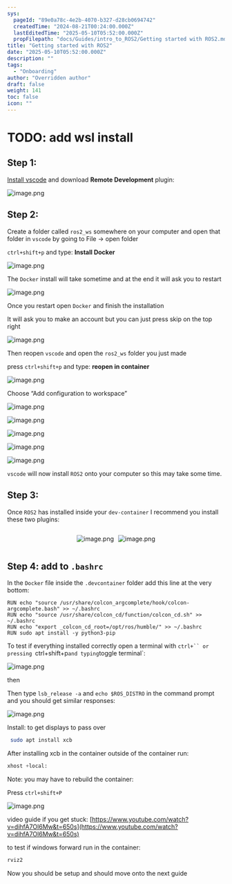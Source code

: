 ```yaml
---
sys:
  pageId: "89e0a78c-4e2b-4070-b327-d28cb0694742"
  createdTime: "2024-08-21T00:24:00.000Z"
  lastEditedTime: "2025-05-10T05:52:00.000Z"
  propFilepath: "docs/Guides/intro_to_ROS2/Getting started with ROS2.md"
title: "Getting started with ROS2"
date: "2025-05-10T05:52:00.000Z"
description: ""
tags:
  - "Onboarding"
author: "Overridden author"
draft: false
weight: 141
toc: false
icon: ""
---
```


# TODO: add wsl install

## Step 1:

[Install vscode](https://code.visualstudio.com/download) and download **Remote Development** plugin:

![image.png](https://prod-files-secure.s3.us-west-2.amazonaws.com/d518164a-d88e-44d1-a4ee-3adb3bd8bce0/efb52993-1881-4a40-b95e-6f020334f022/image.png?X-Amz-Algorithm=AWS4-HMAC-SHA256&X-Amz-Content-Sha256=UNSIGNED-PAYLOAD&X-Amz-Credential=ASIAZI2LB4667ATEVTBW%2F20250713%2Fus-west-2%2Fs3%2Faws4_request&X-Amz-Date=20250713T061241Z&X-Amz-Expires=3600&X-Amz-Security-Token=IQoJb3JpZ2luX2VjEPT%2F%2F%2F%2F%2F%2F%2F%2F%2F%2FwEaCXVzLXdlc3QtMiJHMEUCIH2CjQKRZGbxaGcqfOfZnL4Tf1%2BjpGeTnMp%2FZLxDc5xQAiEA%2FeR01k%2BA9zWwWEN%2Fg3RzA5ZSK3AsBFEEtUzNNqtf4qkqiAQI%2Ff%2F%2F%2F%2F%2F%2F%2F%2F%2F%2FARAAGgw2Mzc0MjMxODM4MDUiDKsWaeyBOMpfrTlkEircA6Glc25B4jfE1zwcwsXrJgKUK5HtMG7MByUXH5%2Ft%2F%2B8g%2B7y6UVqOTugZys0%2FgGxFBCJDrw2ZE10%2FGvG47pk4xaU%2B75HZpRCmN7fuAnIlRjNrCJNbkM6K29V7TRrzHaRCggqQ48JP4Qzx1XMaSf3cV%2BuRlm2%2Fxmu4ZNVxW1qv9D5eZGS1%2FYeWaeDsZMpiT6CKyN%2FwQcixFA%2B1oVM3gzGIxHZS825Ci%2FjTf5W%2BOwPnMej4fXz7tyI2lVIkwP8qKoIe0Hqy5xSZcz%2BmqhQjZwZirKYmb%2F2vtFNxVlUS%2FI40XkvoUAA4XAyQB3%2Fz%2F8lkVdp4vj1oZUwuhzjwvPKu0sKvv0dNfyjuHGGUYVYRLKwIfzGRVSlRq1A49OVkH2wVRSMZhztjtegjyuLqIUMZBD88wFBRcUfV6ItMpKiBAx8ArdDKdIbwfLxiDlrotkbvM7Jm64sK%2FtYWYLxyNxMIbLt6dYMyYt2bJOy8zZHzMmOVmvqyLuCaoGPX2nFBKl7rBHuFdJhlVVKGkeJbRI95c%2FTThgVBfiGcamRhSta3Qro6%2BWSBbRUTsNp6DAqFx3kIWrvQQ7gtZb1CQdqeJz3OrzJKsfdKD81ywYlQUMz6QXnVVEL8Jx3kCdqPuBsY%2BOcjMLjYzMMGOqUBUz8YOeMGpvn%2FaRVxcRXvHzhuwlD4oF68pjRUrXWGu7QQLHnSE5tGqaLW0vVGDwK6xkXXNY120StOpoQo4UepkOIRO6bxsV6qoxH6MDySdVVSXEsMQ1Y0G6pddZiaO75P2UGIYJV9nd5fmFcxencd%2BbaGSz%2B0HoU4s4JTlc12lQlyQHGWpQpIbaOLPnwAJxt3tPfOKQp8wsOs%2FuCMlCVj1Kuq36QC&X-Amz-Signature=64a5e4fc9b3df7ff473687dc70458f97af48f5bec22cee33f0f757576cdc1011&X-Amz-SignedHeaders=host&x-amz-checksum-mode=ENABLED&x-id=GetObject)

## Step 2:

Create a folder called `ros2_ws` somewhere on your computer and open that folder in `vscode` by going to File → open folder 

`ctrl+shift+p` and type: **Install Docker**

![image.png](https://prod-files-secure.s3.us-west-2.amazonaws.com/d518164a-d88e-44d1-a4ee-3adb3bd8bce0/2269dc0e-1cd5-47ff-bceb-c04ad9b2eab0/image.png?X-Amz-Algorithm=AWS4-HMAC-SHA256&X-Amz-Content-Sha256=UNSIGNED-PAYLOAD&X-Amz-Credential=ASIAZI2LB4667ATEVTBW%2F20250713%2Fus-west-2%2Fs3%2Faws4_request&X-Amz-Date=20250713T061241Z&X-Amz-Expires=3600&X-Amz-Security-Token=IQoJb3JpZ2luX2VjEPT%2F%2F%2F%2F%2F%2F%2F%2F%2F%2FwEaCXVzLXdlc3QtMiJHMEUCIH2CjQKRZGbxaGcqfOfZnL4Tf1%2BjpGeTnMp%2FZLxDc5xQAiEA%2FeR01k%2BA9zWwWEN%2Fg3RzA5ZSK3AsBFEEtUzNNqtf4qkqiAQI%2Ff%2F%2F%2F%2F%2F%2F%2F%2F%2F%2FARAAGgw2Mzc0MjMxODM4MDUiDKsWaeyBOMpfrTlkEircA6Glc25B4jfE1zwcwsXrJgKUK5HtMG7MByUXH5%2Ft%2F%2B8g%2B7y6UVqOTugZys0%2FgGxFBCJDrw2ZE10%2FGvG47pk4xaU%2B75HZpRCmN7fuAnIlRjNrCJNbkM6K29V7TRrzHaRCggqQ48JP4Qzx1XMaSf3cV%2BuRlm2%2Fxmu4ZNVxW1qv9D5eZGS1%2FYeWaeDsZMpiT6CKyN%2FwQcixFA%2B1oVM3gzGIxHZS825Ci%2FjTf5W%2BOwPnMej4fXz7tyI2lVIkwP8qKoIe0Hqy5xSZcz%2BmqhQjZwZirKYmb%2F2vtFNxVlUS%2FI40XkvoUAA4XAyQB3%2Fz%2F8lkVdp4vj1oZUwuhzjwvPKu0sKvv0dNfyjuHGGUYVYRLKwIfzGRVSlRq1A49OVkH2wVRSMZhztjtegjyuLqIUMZBD88wFBRcUfV6ItMpKiBAx8ArdDKdIbwfLxiDlrotkbvM7Jm64sK%2FtYWYLxyNxMIbLt6dYMyYt2bJOy8zZHzMmOVmvqyLuCaoGPX2nFBKl7rBHuFdJhlVVKGkeJbRI95c%2FTThgVBfiGcamRhSta3Qro6%2BWSBbRUTsNp6DAqFx3kIWrvQQ7gtZb1CQdqeJz3OrzJKsfdKD81ywYlQUMz6QXnVVEL8Jx3kCdqPuBsY%2BOcjMLjYzMMGOqUBUz8YOeMGpvn%2FaRVxcRXvHzhuwlD4oF68pjRUrXWGu7QQLHnSE5tGqaLW0vVGDwK6xkXXNY120StOpoQo4UepkOIRO6bxsV6qoxH6MDySdVVSXEsMQ1Y0G6pddZiaO75P2UGIYJV9nd5fmFcxencd%2BbaGSz%2B0HoU4s4JTlc12lQlyQHGWpQpIbaOLPnwAJxt3tPfOKQp8wsOs%2FuCMlCVj1Kuq36QC&X-Amz-Signature=85d8e8a3b54535f1e8515a4ab664aad68f4faec4ff77e2a2072d306f25989799&X-Amz-SignedHeaders=host&x-amz-checksum-mode=ENABLED&x-id=GetObject)

The `Docker` install will take sometime and at the end it will ask you to restart

![image.png](https://prod-files-secure.s3.us-west-2.amazonaws.com/d518164a-d88e-44d1-a4ee-3adb3bd8bce0/ed233f78-be33-4b1f-b89c-9c346c0e961e/image.png?X-Amz-Algorithm=AWS4-HMAC-SHA256&X-Amz-Content-Sha256=UNSIGNED-PAYLOAD&X-Amz-Credential=ASIAZI2LB4667ATEVTBW%2F20250713%2Fus-west-2%2Fs3%2Faws4_request&X-Amz-Date=20250713T061241Z&X-Amz-Expires=3600&X-Amz-Security-Token=IQoJb3JpZ2luX2VjEPT%2F%2F%2F%2F%2F%2F%2F%2F%2F%2FwEaCXVzLXdlc3QtMiJHMEUCIH2CjQKRZGbxaGcqfOfZnL4Tf1%2BjpGeTnMp%2FZLxDc5xQAiEA%2FeR01k%2BA9zWwWEN%2Fg3RzA5ZSK3AsBFEEtUzNNqtf4qkqiAQI%2Ff%2F%2F%2F%2F%2F%2F%2F%2F%2F%2FARAAGgw2Mzc0MjMxODM4MDUiDKsWaeyBOMpfrTlkEircA6Glc25B4jfE1zwcwsXrJgKUK5HtMG7MByUXH5%2Ft%2F%2B8g%2B7y6UVqOTugZys0%2FgGxFBCJDrw2ZE10%2FGvG47pk4xaU%2B75HZpRCmN7fuAnIlRjNrCJNbkM6K29V7TRrzHaRCggqQ48JP4Qzx1XMaSf3cV%2BuRlm2%2Fxmu4ZNVxW1qv9D5eZGS1%2FYeWaeDsZMpiT6CKyN%2FwQcixFA%2B1oVM3gzGIxHZS825Ci%2FjTf5W%2BOwPnMej4fXz7tyI2lVIkwP8qKoIe0Hqy5xSZcz%2BmqhQjZwZirKYmb%2F2vtFNxVlUS%2FI40XkvoUAA4XAyQB3%2Fz%2F8lkVdp4vj1oZUwuhzjwvPKu0sKvv0dNfyjuHGGUYVYRLKwIfzGRVSlRq1A49OVkH2wVRSMZhztjtegjyuLqIUMZBD88wFBRcUfV6ItMpKiBAx8ArdDKdIbwfLxiDlrotkbvM7Jm64sK%2FtYWYLxyNxMIbLt6dYMyYt2bJOy8zZHzMmOVmvqyLuCaoGPX2nFBKl7rBHuFdJhlVVKGkeJbRI95c%2FTThgVBfiGcamRhSta3Qro6%2BWSBbRUTsNp6DAqFx3kIWrvQQ7gtZb1CQdqeJz3OrzJKsfdKD81ywYlQUMz6QXnVVEL8Jx3kCdqPuBsY%2BOcjMLjYzMMGOqUBUz8YOeMGpvn%2FaRVxcRXvHzhuwlD4oF68pjRUrXWGu7QQLHnSE5tGqaLW0vVGDwK6xkXXNY120StOpoQo4UepkOIRO6bxsV6qoxH6MDySdVVSXEsMQ1Y0G6pddZiaO75P2UGIYJV9nd5fmFcxencd%2BbaGSz%2B0HoU4s4JTlc12lQlyQHGWpQpIbaOLPnwAJxt3tPfOKQp8wsOs%2FuCMlCVj1Kuq36QC&X-Amz-Signature=56d53ed5d31d81a8a0037ac5907482356f3bc5c0c5e053b7ca323a04410066ea&X-Amz-SignedHeaders=host&x-amz-checksum-mode=ENABLED&x-id=GetObject)

Once you restart open `Docker` and finish the installation

It will ask you to make an account but you can just press skip on the top right

![image.png](https://prod-files-secure.s3.us-west-2.amazonaws.com/d518164a-d88e-44d1-a4ee-3adb3bd8bce0/21010ad9-1659-4fd9-9f59-9932a09b2a3d/image.png?X-Amz-Algorithm=AWS4-HMAC-SHA256&X-Amz-Content-Sha256=UNSIGNED-PAYLOAD&X-Amz-Credential=ASIAZI2LB4667ATEVTBW%2F20250713%2Fus-west-2%2Fs3%2Faws4_request&X-Amz-Date=20250713T061241Z&X-Amz-Expires=3600&X-Amz-Security-Token=IQoJb3JpZ2luX2VjEPT%2F%2F%2F%2F%2F%2F%2F%2F%2F%2FwEaCXVzLXdlc3QtMiJHMEUCIH2CjQKRZGbxaGcqfOfZnL4Tf1%2BjpGeTnMp%2FZLxDc5xQAiEA%2FeR01k%2BA9zWwWEN%2Fg3RzA5ZSK3AsBFEEtUzNNqtf4qkqiAQI%2Ff%2F%2F%2F%2F%2F%2F%2F%2F%2F%2FARAAGgw2Mzc0MjMxODM4MDUiDKsWaeyBOMpfrTlkEircA6Glc25B4jfE1zwcwsXrJgKUK5HtMG7MByUXH5%2Ft%2F%2B8g%2B7y6UVqOTugZys0%2FgGxFBCJDrw2ZE10%2FGvG47pk4xaU%2B75HZpRCmN7fuAnIlRjNrCJNbkM6K29V7TRrzHaRCggqQ48JP4Qzx1XMaSf3cV%2BuRlm2%2Fxmu4ZNVxW1qv9D5eZGS1%2FYeWaeDsZMpiT6CKyN%2FwQcixFA%2B1oVM3gzGIxHZS825Ci%2FjTf5W%2BOwPnMej4fXz7tyI2lVIkwP8qKoIe0Hqy5xSZcz%2BmqhQjZwZirKYmb%2F2vtFNxVlUS%2FI40XkvoUAA4XAyQB3%2Fz%2F8lkVdp4vj1oZUwuhzjwvPKu0sKvv0dNfyjuHGGUYVYRLKwIfzGRVSlRq1A49OVkH2wVRSMZhztjtegjyuLqIUMZBD88wFBRcUfV6ItMpKiBAx8ArdDKdIbwfLxiDlrotkbvM7Jm64sK%2FtYWYLxyNxMIbLt6dYMyYt2bJOy8zZHzMmOVmvqyLuCaoGPX2nFBKl7rBHuFdJhlVVKGkeJbRI95c%2FTThgVBfiGcamRhSta3Qro6%2BWSBbRUTsNp6DAqFx3kIWrvQQ7gtZb1CQdqeJz3OrzJKsfdKD81ywYlQUMz6QXnVVEL8Jx3kCdqPuBsY%2BOcjMLjYzMMGOqUBUz8YOeMGpvn%2FaRVxcRXvHzhuwlD4oF68pjRUrXWGu7QQLHnSE5tGqaLW0vVGDwK6xkXXNY120StOpoQo4UepkOIRO6bxsV6qoxH6MDySdVVSXEsMQ1Y0G6pddZiaO75P2UGIYJV9nd5fmFcxencd%2BbaGSz%2B0HoU4s4JTlc12lQlyQHGWpQpIbaOLPnwAJxt3tPfOKQp8wsOs%2FuCMlCVj1Kuq36QC&X-Amz-Signature=c2059a40965f37625e151ef4a54b5287b0c728d8077ab3dc7d09c9bf2d91b33e&X-Amz-SignedHeaders=host&x-amz-checksum-mode=ENABLED&x-id=GetObject)

Then reopen `vscode` and open the `ros2_ws` folder you just made

press `ctrl+shift+p` and type: **reopen in container**

![image.png](https://prod-files-secure.s3.us-west-2.amazonaws.com/d518164a-d88e-44d1-a4ee-3adb3bd8bce0/4e93b8c2-41ad-488c-8095-c74205196118/image.png?X-Amz-Algorithm=AWS4-HMAC-SHA256&X-Amz-Content-Sha256=UNSIGNED-PAYLOAD&X-Amz-Credential=ASIAZI2LB4667ATEVTBW%2F20250713%2Fus-west-2%2Fs3%2Faws4_request&X-Amz-Date=20250713T061241Z&X-Amz-Expires=3600&X-Amz-Security-Token=IQoJb3JpZ2luX2VjEPT%2F%2F%2F%2F%2F%2F%2F%2F%2F%2FwEaCXVzLXdlc3QtMiJHMEUCIH2CjQKRZGbxaGcqfOfZnL4Tf1%2BjpGeTnMp%2FZLxDc5xQAiEA%2FeR01k%2BA9zWwWEN%2Fg3RzA5ZSK3AsBFEEtUzNNqtf4qkqiAQI%2Ff%2F%2F%2F%2F%2F%2F%2F%2F%2F%2FARAAGgw2Mzc0MjMxODM4MDUiDKsWaeyBOMpfrTlkEircA6Glc25B4jfE1zwcwsXrJgKUK5HtMG7MByUXH5%2Ft%2F%2B8g%2B7y6UVqOTugZys0%2FgGxFBCJDrw2ZE10%2FGvG47pk4xaU%2B75HZpRCmN7fuAnIlRjNrCJNbkM6K29V7TRrzHaRCggqQ48JP4Qzx1XMaSf3cV%2BuRlm2%2Fxmu4ZNVxW1qv9D5eZGS1%2FYeWaeDsZMpiT6CKyN%2FwQcixFA%2B1oVM3gzGIxHZS825Ci%2FjTf5W%2BOwPnMej4fXz7tyI2lVIkwP8qKoIe0Hqy5xSZcz%2BmqhQjZwZirKYmb%2F2vtFNxVlUS%2FI40XkvoUAA4XAyQB3%2Fz%2F8lkVdp4vj1oZUwuhzjwvPKu0sKvv0dNfyjuHGGUYVYRLKwIfzGRVSlRq1A49OVkH2wVRSMZhztjtegjyuLqIUMZBD88wFBRcUfV6ItMpKiBAx8ArdDKdIbwfLxiDlrotkbvM7Jm64sK%2FtYWYLxyNxMIbLt6dYMyYt2bJOy8zZHzMmOVmvqyLuCaoGPX2nFBKl7rBHuFdJhlVVKGkeJbRI95c%2FTThgVBfiGcamRhSta3Qro6%2BWSBbRUTsNp6DAqFx3kIWrvQQ7gtZb1CQdqeJz3OrzJKsfdKD81ywYlQUMz6QXnVVEL8Jx3kCdqPuBsY%2BOcjMLjYzMMGOqUBUz8YOeMGpvn%2FaRVxcRXvHzhuwlD4oF68pjRUrXWGu7QQLHnSE5tGqaLW0vVGDwK6xkXXNY120StOpoQo4UepkOIRO6bxsV6qoxH6MDySdVVSXEsMQ1Y0G6pddZiaO75P2UGIYJV9nd5fmFcxencd%2BbaGSz%2B0HoU4s4JTlc12lQlyQHGWpQpIbaOLPnwAJxt3tPfOKQp8wsOs%2FuCMlCVj1Kuq36QC&X-Amz-Signature=77efbd9296565e04397445f5e4ffd681ef9c14d848fd9d5e74e05330b70e417f&X-Amz-SignedHeaders=host&x-amz-checksum-mode=ENABLED&x-id=GetObject)

Choose “Add configuration to workspace”

![image.png](https://prod-files-secure.s3.us-west-2.amazonaws.com/d518164a-d88e-44d1-a4ee-3adb3bd8bce0/9560b282-5060-4989-ba37-97e7b2c22476/image.png?X-Amz-Algorithm=AWS4-HMAC-SHA256&X-Amz-Content-Sha256=UNSIGNED-PAYLOAD&X-Amz-Credential=ASIAZI2LB4667ATEVTBW%2F20250713%2Fus-west-2%2Fs3%2Faws4_request&X-Amz-Date=20250713T061241Z&X-Amz-Expires=3600&X-Amz-Security-Token=IQoJb3JpZ2luX2VjEPT%2F%2F%2F%2F%2F%2F%2F%2F%2F%2FwEaCXVzLXdlc3QtMiJHMEUCIH2CjQKRZGbxaGcqfOfZnL4Tf1%2BjpGeTnMp%2FZLxDc5xQAiEA%2FeR01k%2BA9zWwWEN%2Fg3RzA5ZSK3AsBFEEtUzNNqtf4qkqiAQI%2Ff%2F%2F%2F%2F%2F%2F%2F%2F%2F%2FARAAGgw2Mzc0MjMxODM4MDUiDKsWaeyBOMpfrTlkEircA6Glc25B4jfE1zwcwsXrJgKUK5HtMG7MByUXH5%2Ft%2F%2B8g%2B7y6UVqOTugZys0%2FgGxFBCJDrw2ZE10%2FGvG47pk4xaU%2B75HZpRCmN7fuAnIlRjNrCJNbkM6K29V7TRrzHaRCggqQ48JP4Qzx1XMaSf3cV%2BuRlm2%2Fxmu4ZNVxW1qv9D5eZGS1%2FYeWaeDsZMpiT6CKyN%2FwQcixFA%2B1oVM3gzGIxHZS825Ci%2FjTf5W%2BOwPnMej4fXz7tyI2lVIkwP8qKoIe0Hqy5xSZcz%2BmqhQjZwZirKYmb%2F2vtFNxVlUS%2FI40XkvoUAA4XAyQB3%2Fz%2F8lkVdp4vj1oZUwuhzjwvPKu0sKvv0dNfyjuHGGUYVYRLKwIfzGRVSlRq1A49OVkH2wVRSMZhztjtegjyuLqIUMZBD88wFBRcUfV6ItMpKiBAx8ArdDKdIbwfLxiDlrotkbvM7Jm64sK%2FtYWYLxyNxMIbLt6dYMyYt2bJOy8zZHzMmOVmvqyLuCaoGPX2nFBKl7rBHuFdJhlVVKGkeJbRI95c%2FTThgVBfiGcamRhSta3Qro6%2BWSBbRUTsNp6DAqFx3kIWrvQQ7gtZb1CQdqeJz3OrzJKsfdKD81ywYlQUMz6QXnVVEL8Jx3kCdqPuBsY%2BOcjMLjYzMMGOqUBUz8YOeMGpvn%2FaRVxcRXvHzhuwlD4oF68pjRUrXWGu7QQLHnSE5tGqaLW0vVGDwK6xkXXNY120StOpoQo4UepkOIRO6bxsV6qoxH6MDySdVVSXEsMQ1Y0G6pddZiaO75P2UGIYJV9nd5fmFcxencd%2BbaGSz%2B0HoU4s4JTlc12lQlyQHGWpQpIbaOLPnwAJxt3tPfOKQp8wsOs%2FuCMlCVj1Kuq36QC&X-Amz-Signature=2c386bd1119f735cdfe5c9922cd76602f386d0ce924786f2b1df6217eb1cbf0c&X-Amz-SignedHeaders=host&x-amz-checksum-mode=ENABLED&x-id=GetObject)

![image.png](https://prod-files-secure.s3.us-west-2.amazonaws.com/d518164a-d88e-44d1-a4ee-3adb3bd8bce0/2ee63f81-886b-48e8-a553-dc6e5eac99e4/image.png?X-Amz-Algorithm=AWS4-HMAC-SHA256&X-Amz-Content-Sha256=UNSIGNED-PAYLOAD&X-Amz-Credential=ASIAZI2LB4667ATEVTBW%2F20250713%2Fus-west-2%2Fs3%2Faws4_request&X-Amz-Date=20250713T061241Z&X-Amz-Expires=3600&X-Amz-Security-Token=IQoJb3JpZ2luX2VjEPT%2F%2F%2F%2F%2F%2F%2F%2F%2F%2FwEaCXVzLXdlc3QtMiJHMEUCIH2CjQKRZGbxaGcqfOfZnL4Tf1%2BjpGeTnMp%2FZLxDc5xQAiEA%2FeR01k%2BA9zWwWEN%2Fg3RzA5ZSK3AsBFEEtUzNNqtf4qkqiAQI%2Ff%2F%2F%2F%2F%2F%2F%2F%2F%2F%2FARAAGgw2Mzc0MjMxODM4MDUiDKsWaeyBOMpfrTlkEircA6Glc25B4jfE1zwcwsXrJgKUK5HtMG7MByUXH5%2Ft%2F%2B8g%2B7y6UVqOTugZys0%2FgGxFBCJDrw2ZE10%2FGvG47pk4xaU%2B75HZpRCmN7fuAnIlRjNrCJNbkM6K29V7TRrzHaRCggqQ48JP4Qzx1XMaSf3cV%2BuRlm2%2Fxmu4ZNVxW1qv9D5eZGS1%2FYeWaeDsZMpiT6CKyN%2FwQcixFA%2B1oVM3gzGIxHZS825Ci%2FjTf5W%2BOwPnMej4fXz7tyI2lVIkwP8qKoIe0Hqy5xSZcz%2BmqhQjZwZirKYmb%2F2vtFNxVlUS%2FI40XkvoUAA4XAyQB3%2Fz%2F8lkVdp4vj1oZUwuhzjwvPKu0sKvv0dNfyjuHGGUYVYRLKwIfzGRVSlRq1A49OVkH2wVRSMZhztjtegjyuLqIUMZBD88wFBRcUfV6ItMpKiBAx8ArdDKdIbwfLxiDlrotkbvM7Jm64sK%2FtYWYLxyNxMIbLt6dYMyYt2bJOy8zZHzMmOVmvqyLuCaoGPX2nFBKl7rBHuFdJhlVVKGkeJbRI95c%2FTThgVBfiGcamRhSta3Qro6%2BWSBbRUTsNp6DAqFx3kIWrvQQ7gtZb1CQdqeJz3OrzJKsfdKD81ywYlQUMz6QXnVVEL8Jx3kCdqPuBsY%2BOcjMLjYzMMGOqUBUz8YOeMGpvn%2FaRVxcRXvHzhuwlD4oF68pjRUrXWGu7QQLHnSE5tGqaLW0vVGDwK6xkXXNY120StOpoQo4UepkOIRO6bxsV6qoxH6MDySdVVSXEsMQ1Y0G6pddZiaO75P2UGIYJV9nd5fmFcxencd%2BbaGSz%2B0HoU4s4JTlc12lQlyQHGWpQpIbaOLPnwAJxt3tPfOKQp8wsOs%2FuCMlCVj1Kuq36QC&X-Amz-Signature=d11c7c9191d852b119f050f206f0bc432a6e0c2a29a9d77340a3d5d227f96132&X-Amz-SignedHeaders=host&x-amz-checksum-mode=ENABLED&x-id=GetObject)

![image.png](https://prod-files-secure.s3.us-west-2.amazonaws.com/d518164a-d88e-44d1-a4ee-3adb3bd8bce0/ae1580b2-b048-407e-aed9-b584224a7a04/image.png?X-Amz-Algorithm=AWS4-HMAC-SHA256&X-Amz-Content-Sha256=UNSIGNED-PAYLOAD&X-Amz-Credential=ASIAZI2LB4667ATEVTBW%2F20250713%2Fus-west-2%2Fs3%2Faws4_request&X-Amz-Date=20250713T061241Z&X-Amz-Expires=3600&X-Amz-Security-Token=IQoJb3JpZ2luX2VjEPT%2F%2F%2F%2F%2F%2F%2F%2F%2F%2FwEaCXVzLXdlc3QtMiJHMEUCIH2CjQKRZGbxaGcqfOfZnL4Tf1%2BjpGeTnMp%2FZLxDc5xQAiEA%2FeR01k%2BA9zWwWEN%2Fg3RzA5ZSK3AsBFEEtUzNNqtf4qkqiAQI%2Ff%2F%2F%2F%2F%2F%2F%2F%2F%2F%2FARAAGgw2Mzc0MjMxODM4MDUiDKsWaeyBOMpfrTlkEircA6Glc25B4jfE1zwcwsXrJgKUK5HtMG7MByUXH5%2Ft%2F%2B8g%2B7y6UVqOTugZys0%2FgGxFBCJDrw2ZE10%2FGvG47pk4xaU%2B75HZpRCmN7fuAnIlRjNrCJNbkM6K29V7TRrzHaRCggqQ48JP4Qzx1XMaSf3cV%2BuRlm2%2Fxmu4ZNVxW1qv9D5eZGS1%2FYeWaeDsZMpiT6CKyN%2FwQcixFA%2B1oVM3gzGIxHZS825Ci%2FjTf5W%2BOwPnMej4fXz7tyI2lVIkwP8qKoIe0Hqy5xSZcz%2BmqhQjZwZirKYmb%2F2vtFNxVlUS%2FI40XkvoUAA4XAyQB3%2Fz%2F8lkVdp4vj1oZUwuhzjwvPKu0sKvv0dNfyjuHGGUYVYRLKwIfzGRVSlRq1A49OVkH2wVRSMZhztjtegjyuLqIUMZBD88wFBRcUfV6ItMpKiBAx8ArdDKdIbwfLxiDlrotkbvM7Jm64sK%2FtYWYLxyNxMIbLt6dYMyYt2bJOy8zZHzMmOVmvqyLuCaoGPX2nFBKl7rBHuFdJhlVVKGkeJbRI95c%2FTThgVBfiGcamRhSta3Qro6%2BWSBbRUTsNp6DAqFx3kIWrvQQ7gtZb1CQdqeJz3OrzJKsfdKD81ywYlQUMz6QXnVVEL8Jx3kCdqPuBsY%2BOcjMLjYzMMGOqUBUz8YOeMGpvn%2FaRVxcRXvHzhuwlD4oF68pjRUrXWGu7QQLHnSE5tGqaLW0vVGDwK6xkXXNY120StOpoQo4UepkOIRO6bxsV6qoxH6MDySdVVSXEsMQ1Y0G6pddZiaO75P2UGIYJV9nd5fmFcxencd%2BbaGSz%2B0HoU4s4JTlc12lQlyQHGWpQpIbaOLPnwAJxt3tPfOKQp8wsOs%2FuCMlCVj1Kuq36QC&X-Amz-Signature=5d424fa0c8a45a8a4571f94e780f4878ae0d75129097683c46598ab4750b44fd&X-Amz-SignedHeaders=host&x-amz-checksum-mode=ENABLED&x-id=GetObject)

![image.png](https://prod-files-secure.s3.us-west-2.amazonaws.com/d518164a-d88e-44d1-a4ee-3adb3bd8bce0/53255b28-f75e-430f-b9e3-c0ac8577e42b/image.png?X-Amz-Algorithm=AWS4-HMAC-SHA256&X-Amz-Content-Sha256=UNSIGNED-PAYLOAD&X-Amz-Credential=ASIAZI2LB4667ATEVTBW%2F20250713%2Fus-west-2%2Fs3%2Faws4_request&X-Amz-Date=20250713T061241Z&X-Amz-Expires=3600&X-Amz-Security-Token=IQoJb3JpZ2luX2VjEPT%2F%2F%2F%2F%2F%2F%2F%2F%2F%2FwEaCXVzLXdlc3QtMiJHMEUCIH2CjQKRZGbxaGcqfOfZnL4Tf1%2BjpGeTnMp%2FZLxDc5xQAiEA%2FeR01k%2BA9zWwWEN%2Fg3RzA5ZSK3AsBFEEtUzNNqtf4qkqiAQI%2Ff%2F%2F%2F%2F%2F%2F%2F%2F%2F%2FARAAGgw2Mzc0MjMxODM4MDUiDKsWaeyBOMpfrTlkEircA6Glc25B4jfE1zwcwsXrJgKUK5HtMG7MByUXH5%2Ft%2F%2B8g%2B7y6UVqOTugZys0%2FgGxFBCJDrw2ZE10%2FGvG47pk4xaU%2B75HZpRCmN7fuAnIlRjNrCJNbkM6K29V7TRrzHaRCggqQ48JP4Qzx1XMaSf3cV%2BuRlm2%2Fxmu4ZNVxW1qv9D5eZGS1%2FYeWaeDsZMpiT6CKyN%2FwQcixFA%2B1oVM3gzGIxHZS825Ci%2FjTf5W%2BOwPnMej4fXz7tyI2lVIkwP8qKoIe0Hqy5xSZcz%2BmqhQjZwZirKYmb%2F2vtFNxVlUS%2FI40XkvoUAA4XAyQB3%2Fz%2F8lkVdp4vj1oZUwuhzjwvPKu0sKvv0dNfyjuHGGUYVYRLKwIfzGRVSlRq1A49OVkH2wVRSMZhztjtegjyuLqIUMZBD88wFBRcUfV6ItMpKiBAx8ArdDKdIbwfLxiDlrotkbvM7Jm64sK%2FtYWYLxyNxMIbLt6dYMyYt2bJOy8zZHzMmOVmvqyLuCaoGPX2nFBKl7rBHuFdJhlVVKGkeJbRI95c%2FTThgVBfiGcamRhSta3Qro6%2BWSBbRUTsNp6DAqFx3kIWrvQQ7gtZb1CQdqeJz3OrzJKsfdKD81ywYlQUMz6QXnVVEL8Jx3kCdqPuBsY%2BOcjMLjYzMMGOqUBUz8YOeMGpvn%2FaRVxcRXvHzhuwlD4oF68pjRUrXWGu7QQLHnSE5tGqaLW0vVGDwK6xkXXNY120StOpoQo4UepkOIRO6bxsV6qoxH6MDySdVVSXEsMQ1Y0G6pddZiaO75P2UGIYJV9nd5fmFcxencd%2BbaGSz%2B0HoU4s4JTlc12lQlyQHGWpQpIbaOLPnwAJxt3tPfOKQp8wsOs%2FuCMlCVj1Kuq36QC&X-Amz-Signature=eaa6eb897b779d5fadafa076c6dfec274070474418ac08b5411f53dfef539dd0&X-Amz-SignedHeaders=host&x-amz-checksum-mode=ENABLED&x-id=GetObject)

![image.png](https://prod-files-secure.s3.us-west-2.amazonaws.com/d518164a-d88e-44d1-a4ee-3adb3bd8bce0/7c562767-5af9-4ffb-97d1-327bcdf4ee00/image.png?X-Amz-Algorithm=AWS4-HMAC-SHA256&X-Amz-Content-Sha256=UNSIGNED-PAYLOAD&X-Amz-Credential=ASIAZI2LB4667ATEVTBW%2F20250713%2Fus-west-2%2Fs3%2Faws4_request&X-Amz-Date=20250713T061241Z&X-Amz-Expires=3600&X-Amz-Security-Token=IQoJb3JpZ2luX2VjEPT%2F%2F%2F%2F%2F%2F%2F%2F%2F%2FwEaCXVzLXdlc3QtMiJHMEUCIH2CjQKRZGbxaGcqfOfZnL4Tf1%2BjpGeTnMp%2FZLxDc5xQAiEA%2FeR01k%2BA9zWwWEN%2Fg3RzA5ZSK3AsBFEEtUzNNqtf4qkqiAQI%2Ff%2F%2F%2F%2F%2F%2F%2F%2F%2F%2FARAAGgw2Mzc0MjMxODM4MDUiDKsWaeyBOMpfrTlkEircA6Glc25B4jfE1zwcwsXrJgKUK5HtMG7MByUXH5%2Ft%2F%2B8g%2B7y6UVqOTugZys0%2FgGxFBCJDrw2ZE10%2FGvG47pk4xaU%2B75HZpRCmN7fuAnIlRjNrCJNbkM6K29V7TRrzHaRCggqQ48JP4Qzx1XMaSf3cV%2BuRlm2%2Fxmu4ZNVxW1qv9D5eZGS1%2FYeWaeDsZMpiT6CKyN%2FwQcixFA%2B1oVM3gzGIxHZS825Ci%2FjTf5W%2BOwPnMej4fXz7tyI2lVIkwP8qKoIe0Hqy5xSZcz%2BmqhQjZwZirKYmb%2F2vtFNxVlUS%2FI40XkvoUAA4XAyQB3%2Fz%2F8lkVdp4vj1oZUwuhzjwvPKu0sKvv0dNfyjuHGGUYVYRLKwIfzGRVSlRq1A49OVkH2wVRSMZhztjtegjyuLqIUMZBD88wFBRcUfV6ItMpKiBAx8ArdDKdIbwfLxiDlrotkbvM7Jm64sK%2FtYWYLxyNxMIbLt6dYMyYt2bJOy8zZHzMmOVmvqyLuCaoGPX2nFBKl7rBHuFdJhlVVKGkeJbRI95c%2FTThgVBfiGcamRhSta3Qro6%2BWSBbRUTsNp6DAqFx3kIWrvQQ7gtZb1CQdqeJz3OrzJKsfdKD81ywYlQUMz6QXnVVEL8Jx3kCdqPuBsY%2BOcjMLjYzMMGOqUBUz8YOeMGpvn%2FaRVxcRXvHzhuwlD4oF68pjRUrXWGu7QQLHnSE5tGqaLW0vVGDwK6xkXXNY120StOpoQo4UepkOIRO6bxsV6qoxH6MDySdVVSXEsMQ1Y0G6pddZiaO75P2UGIYJV9nd5fmFcxencd%2BbaGSz%2B0HoU4s4JTlc12lQlyQHGWpQpIbaOLPnwAJxt3tPfOKQp8wsOs%2FuCMlCVj1Kuq36QC&X-Amz-Signature=824223fff5380aed98af6b0017d9b3e6b8d713f470b42d814360175b5f22e47b&X-Amz-SignedHeaders=host&x-amz-checksum-mode=ENABLED&x-id=GetObject)

`vscode` will now install `ROS2` onto your computer so this may take some time.

## Step 3:

Once `ROS2` has installed inside your `dev-container` I recommend you install these two plugins:

<div style="display: flex;flex-direction: row; column-gap:10px; max-width: 630px;justify-content: center;">
<div>

![image.png](https://prod-files-secure.s3.us-west-2.amazonaws.com/d518164a-d88e-44d1-a4ee-3adb3bd8bce0/3fc3d550-5a54-4ba1-ba6b-faa01cdb7369/image.png?X-Amz-Algorithm=AWS4-HMAC-SHA256&X-Amz-Content-Sha256=UNSIGNED-PAYLOAD&X-Amz-Credential=ASIAZI2LB466ZOC3LR67%2F20250713%2Fus-west-2%2Fs3%2Faws4_request&X-Amz-Date=20250713T061243Z&X-Amz-Expires=3600&X-Amz-Security-Token=IQoJb3JpZ2luX2VjEPT%2F%2F%2F%2F%2F%2F%2F%2F%2F%2FwEaCXVzLXdlc3QtMiJGMEQCIEJ4XU0oIbb46U4BimXCd4t1zwqt4qoP2WKn8c0JKMuQAiA4C661tfsa48mZb9x%2FmObgfTBEUzUQnu4nKA0%2Fvn5MLiqIBAj9%2F%2F%2F%2F%2F%2F%2F%2F%2F%2F8BEAAaDDYzNzQyMzE4MzgwNSIMPPNhRD5DrqygIAwaKtwD5vlwctNbxyebep5lMTRgPLKBSIjsqM3lqrWLmk5BOnG2kQUoFz6J9Qd0s3puo5jGseihEwvM4%2Ba3WqDyqtIPTuZvjYzdUxyqbNUS5Ndbn3nnHyVO2q27ZZpO%2Bii%2BmDxzCfi9R%2FYUhbGVN1uPOFCUmWiaiijQDlSrxUPAW11BrFUCEVK0VBjJfoyYUlnmXlnYU4qoZJ%2FfKEmK6hwm6Suf9VAQlub8rdIlUhJ32KHf39wKsusPdyurRBu2FcAPZf%2B0qY1Bbyg4mguzxldZh8ieaFc%2BYwBQo%2FQfHpwSUEBHUX6HIYb1u14bhO5tNbyU47jncrjqgBQ3qkkT0YKhosLVDu3qmjIdlvQhHJVHritTmXbS4zv%2BvDpC2XOizdjxV5LaBDCDQ1tmmQ5MW3TG3LH3Byjj8eT1ktOLaRzKPrWTSR42d%2Fr0U51%2B3Nc1tKkkws2ZpnfRVCM6ZgDExDKw%2FAyr6A5%2FJRnB4dAvbO%2B44HLX5Kh7s4V%2BWM9oHT%2B6dJ5ZfbLjQC3qpfKO2tg9bofGQYMvAq6QC8Yurw%2BstSKAg%2FidZLiFdOIJbzAP3FDaECAZsW6Ye7BamiKeBbDx2sJjxyaz1RrJHQwbpFKMjf61%2BZ1fWSaNlB7xntjjohuuwCEwu9nMwwY6pgG5JeO1AyZUgNWwTTgBy9NilcjdCC7kRhYVzzzvXhtmkCE1Q4kVjxfjvQutPKjWFcN7Z3RJAzUfTYaps%2B6MVgYKyLf6wzo7StkXjug0ziDlJmrettGfSYU0txytyAslMog7BhsxdYKQ0z2zwdP3F7xza7oxwQ%2B9II%2B6f2%2BcyPJqpSj0La40SLtbm5%2BUFlI8Eo%2FVTS08LWLQxAM0E%2Bi8zCGh3ZH%2FPgLm&X-Amz-Signature=44f70f9160c0c8dbb4cf761171a777622d3c0630ee31a3f223568aea822728ce&X-Amz-SignedHeaders=host&x-amz-checksum-mode=ENABLED&x-id=GetObject)

</div>
<div>

![image.png](https://prod-files-secure.s3.us-west-2.amazonaws.com/d518164a-d88e-44d1-a4ee-3adb3bd8bce0/d994cc66-13c2-4093-a5a3-f84cf4601a82/image.png?X-Amz-Algorithm=AWS4-HMAC-SHA256&X-Amz-Content-Sha256=UNSIGNED-PAYLOAD&X-Amz-Credential=ASIAZI2LB466TQP46KIY%2F20250713%2Fus-west-2%2Fs3%2Faws4_request&X-Amz-Date=20250713T061243Z&X-Amz-Expires=3600&X-Amz-Security-Token=IQoJb3JpZ2luX2VjEPT%2F%2F%2F%2F%2F%2F%2F%2F%2F%2FwEaCXVzLXdlc3QtMiJHMEUCIQCFvy%2F%2Bjt1gTPbdIf%2FPUX3Y2Ntyk3eaLHJWn5M4kQz5zgIgRyZTKq%2BpZpI88FCM7gRvR%2B0Qgk%2Br%2FC4xuWgrdyxqZcYqiAQI%2Ff%2F%2F%2F%2F%2F%2F%2F%2F%2F%2FARAAGgw2Mzc0MjMxODM4MDUiDKOrY5VwprR4M5juFircA6m6i2NkfulchHcDI8eWx3kHPsk49XfR6CdABZxAyhjEqm%2FSjUoiPuaYKV8FChJA44Yf2ZPJF%2Fd32IMKAJlBRr9NB80iGWHyns3qQbhk0nBlXKGrj3Y%2BAiu8dIJLyt%2F87uEvBof5oHB9seXWphSjEbrJm%2BDdBY9r7pdkRqT1aN%2BsAdrrCIEEgLFpsNM1LK0lpgS5Oj%2B3L7FbW6UCFhQ6uZOYdTX64KE8mWB8fSxpDFCYtZ3hhmUbrKDtrsN9bz%2B2JXohigcuTbA0WqnAJ9vTRyzR5aQgVPR2I14ndPHJbydnfzn3InyjCIzkGH11IBWhrxMWeERr%2FQYGdUN1FDiRGvhkZ5uuVMrV4ckOHcnbJbNAdWrfyINpZaJ1K%2Bphpp%2BuLbxE3Y397ULQ1g9gI1fPBuJckcsjfVeEYlJc55wQjOD5udpeGTLQ3mlqdU6YxC61YNjpUe2Ws5%2B%2FjnRzPzOrBBiwJ0%2BRV2hvMoA99AiivpTxUTyYjd3eXrjqcBUaWw1rBxsP0DvpNFsC7v2ORKN5Vcvh%2BvvYCoBPzxX6ZB%2FH0fh%2BholET0vyBGdrYQafx%2F63rRb4tG4Bp6aHWu3BQtGSoeZzwi7CH4acWaLgKXJ2oJydsO4j5Y4IteXVUm84MPXYzMMGOqUB9wcHST5d39iyJxgLhz4JAplNzP4%2FUKCixRPwENIwam1X8WdWvZ8twW%2FQxi8kxkUYe5ktPJvZTQzDypSDc2RxlV5dvZrBF3%2B1PEErpodHJkBdFJDhK4gMqxeqK4HyEdmn6Eq3VPtZXIDP9KtqjD6yy8vQYAh8hcY9%2BDfuWKT1jFr7alQUgQTskTgcUlN1NJvR9zuaOtNb6yNnbFOCfN3KlKrVKMrl&X-Amz-Signature=d2d44a051f7f7a96bd2386267011031dc2b0e384ebdbee430510fcb131301951&X-Amz-SignedHeaders=host&x-amz-checksum-mode=ENABLED&x-id=GetObject)

</div>
</div>

## Step 4: add to `.bashrc`

In the `Docker` file inside the `.devcontainer` folder add this line at the very bottom: 

```docker
RUN echo "source /usr/share/colcon_argcomplete/hook/colcon-argcomplete.bash" >> ~/.bashrc
RUN echo "source /usr/share/colcon_cd/function/colcon_cd.sh" >> ~/.bashrc
RUN echo "export _colcon_cd_root=/opt/ros/humble/" >> ~/.bashrc
RUN sudo apt install -y python3-pip 
```

To test if everything installed correctly open a terminal with `ctrl+`` or pressing `ctrl+shift+p` and typing `toggle terminal`:

![image.png](https://prod-files-secure.s3.us-west-2.amazonaws.com/d518164a-d88e-44d1-a4ee-3adb3bd8bce0/6a4943d8-b04e-4c02-9a58-775f3384d1a5/image.png?X-Amz-Algorithm=AWS4-HMAC-SHA256&X-Amz-Content-Sha256=UNSIGNED-PAYLOAD&X-Amz-Credential=ASIAZI2LB4667ATEVTBW%2F20250713%2Fus-west-2%2Fs3%2Faws4_request&X-Amz-Date=20250713T061242Z&X-Amz-Expires=3600&X-Amz-Security-Token=IQoJb3JpZ2luX2VjEPT%2F%2F%2F%2F%2F%2F%2F%2F%2F%2FwEaCXVzLXdlc3QtMiJHMEUCIH2CjQKRZGbxaGcqfOfZnL4Tf1%2BjpGeTnMp%2FZLxDc5xQAiEA%2FeR01k%2BA9zWwWEN%2Fg3RzA5ZSK3AsBFEEtUzNNqtf4qkqiAQI%2Ff%2F%2F%2F%2F%2F%2F%2F%2F%2F%2FARAAGgw2Mzc0MjMxODM4MDUiDKsWaeyBOMpfrTlkEircA6Glc25B4jfE1zwcwsXrJgKUK5HtMG7MByUXH5%2Ft%2F%2B8g%2B7y6UVqOTugZys0%2FgGxFBCJDrw2ZE10%2FGvG47pk4xaU%2B75HZpRCmN7fuAnIlRjNrCJNbkM6K29V7TRrzHaRCggqQ48JP4Qzx1XMaSf3cV%2BuRlm2%2Fxmu4ZNVxW1qv9D5eZGS1%2FYeWaeDsZMpiT6CKyN%2FwQcixFA%2B1oVM3gzGIxHZS825Ci%2FjTf5W%2BOwPnMej4fXz7tyI2lVIkwP8qKoIe0Hqy5xSZcz%2BmqhQjZwZirKYmb%2F2vtFNxVlUS%2FI40XkvoUAA4XAyQB3%2Fz%2F8lkVdp4vj1oZUwuhzjwvPKu0sKvv0dNfyjuHGGUYVYRLKwIfzGRVSlRq1A49OVkH2wVRSMZhztjtegjyuLqIUMZBD88wFBRcUfV6ItMpKiBAx8ArdDKdIbwfLxiDlrotkbvM7Jm64sK%2FtYWYLxyNxMIbLt6dYMyYt2bJOy8zZHzMmOVmvqyLuCaoGPX2nFBKl7rBHuFdJhlVVKGkeJbRI95c%2FTThgVBfiGcamRhSta3Qro6%2BWSBbRUTsNp6DAqFx3kIWrvQQ7gtZb1CQdqeJz3OrzJKsfdKD81ywYlQUMz6QXnVVEL8Jx3kCdqPuBsY%2BOcjMLjYzMMGOqUBUz8YOeMGpvn%2FaRVxcRXvHzhuwlD4oF68pjRUrXWGu7QQLHnSE5tGqaLW0vVGDwK6xkXXNY120StOpoQo4UepkOIRO6bxsV6qoxH6MDySdVVSXEsMQ1Y0G6pddZiaO75P2UGIYJV9nd5fmFcxencd%2BbaGSz%2B0HoU4s4JTlc12lQlyQHGWpQpIbaOLPnwAJxt3tPfOKQp8wsOs%2FuCMlCVj1Kuq36QC&X-Amz-Signature=e5c24d1d33e814cea206c46b40e0a671cca7106075b919dd5901c3c129deaf51&X-Amz-SignedHeaders=host&x-amz-checksum-mode=ENABLED&x-id=GetObject)

then 

Then type `lsb_release -a` and `echo $ROS_DISTRO` in the command prompt and you should get similar responses:

![image.png](https://prod-files-secure.s3.us-west-2.amazonaws.com/d518164a-d88e-44d1-a4ee-3adb3bd8bce0/3e635dec-a805-4e85-8b9e-d000e5b71a4e/image.png?X-Amz-Algorithm=AWS4-HMAC-SHA256&X-Amz-Content-Sha256=UNSIGNED-PAYLOAD&X-Amz-Credential=ASIAZI2LB4667ATEVTBW%2F20250713%2Fus-west-2%2Fs3%2Faws4_request&X-Amz-Date=20250713T061242Z&X-Amz-Expires=3600&X-Amz-Security-Token=IQoJb3JpZ2luX2VjEPT%2F%2F%2F%2F%2F%2F%2F%2F%2F%2FwEaCXVzLXdlc3QtMiJHMEUCIH2CjQKRZGbxaGcqfOfZnL4Tf1%2BjpGeTnMp%2FZLxDc5xQAiEA%2FeR01k%2BA9zWwWEN%2Fg3RzA5ZSK3AsBFEEtUzNNqtf4qkqiAQI%2Ff%2F%2F%2F%2F%2F%2F%2F%2F%2F%2FARAAGgw2Mzc0MjMxODM4MDUiDKsWaeyBOMpfrTlkEircA6Glc25B4jfE1zwcwsXrJgKUK5HtMG7MByUXH5%2Ft%2F%2B8g%2B7y6UVqOTugZys0%2FgGxFBCJDrw2ZE10%2FGvG47pk4xaU%2B75HZpRCmN7fuAnIlRjNrCJNbkM6K29V7TRrzHaRCggqQ48JP4Qzx1XMaSf3cV%2BuRlm2%2Fxmu4ZNVxW1qv9D5eZGS1%2FYeWaeDsZMpiT6CKyN%2FwQcixFA%2B1oVM3gzGIxHZS825Ci%2FjTf5W%2BOwPnMej4fXz7tyI2lVIkwP8qKoIe0Hqy5xSZcz%2BmqhQjZwZirKYmb%2F2vtFNxVlUS%2FI40XkvoUAA4XAyQB3%2Fz%2F8lkVdp4vj1oZUwuhzjwvPKu0sKvv0dNfyjuHGGUYVYRLKwIfzGRVSlRq1A49OVkH2wVRSMZhztjtegjyuLqIUMZBD88wFBRcUfV6ItMpKiBAx8ArdDKdIbwfLxiDlrotkbvM7Jm64sK%2FtYWYLxyNxMIbLt6dYMyYt2bJOy8zZHzMmOVmvqyLuCaoGPX2nFBKl7rBHuFdJhlVVKGkeJbRI95c%2FTThgVBfiGcamRhSta3Qro6%2BWSBbRUTsNp6DAqFx3kIWrvQQ7gtZb1CQdqeJz3OrzJKsfdKD81ywYlQUMz6QXnVVEL8Jx3kCdqPuBsY%2BOcjMLjYzMMGOqUBUz8YOeMGpvn%2FaRVxcRXvHzhuwlD4oF68pjRUrXWGu7QQLHnSE5tGqaLW0vVGDwK6xkXXNY120StOpoQo4UepkOIRO6bxsV6qoxH6MDySdVVSXEsMQ1Y0G6pddZiaO75P2UGIYJV9nd5fmFcxencd%2BbaGSz%2B0HoU4s4JTlc12lQlyQHGWpQpIbaOLPnwAJxt3tPfOKQp8wsOs%2FuCMlCVj1Kuq36QC&X-Amz-Signature=84fd84937585a8f513a5a4e38f9dd11344de2623d4fe595ce82bf9c57269c15a&X-Amz-SignedHeaders=host&x-amz-checksum-mode=ENABLED&x-id=GetObject)

Install:  to get displays to pass over

```bash
 sudo apt install xcb
```

After installing xcb in the container outside of the container run:

```python
xhost +local:
```

Note: you may have to rebuild the container:

Press `ctrl+shift+P`

![image.png](https://prod-files-secure.s3.us-west-2.amazonaws.com/d518164a-d88e-44d1-a4ee-3adb3bd8bce0/6c2be660-2618-4c38-9c26-53554f7a0b7b/image.png?X-Amz-Algorithm=AWS4-HMAC-SHA256&X-Amz-Content-Sha256=UNSIGNED-PAYLOAD&X-Amz-Credential=ASIAZI2LB4667ATEVTBW%2F20250713%2Fus-west-2%2Fs3%2Faws4_request&X-Amz-Date=20250713T061242Z&X-Amz-Expires=3600&X-Amz-Security-Token=IQoJb3JpZ2luX2VjEPT%2F%2F%2F%2F%2F%2F%2F%2F%2F%2FwEaCXVzLXdlc3QtMiJHMEUCIH2CjQKRZGbxaGcqfOfZnL4Tf1%2BjpGeTnMp%2FZLxDc5xQAiEA%2FeR01k%2BA9zWwWEN%2Fg3RzA5ZSK3AsBFEEtUzNNqtf4qkqiAQI%2Ff%2F%2F%2F%2F%2F%2F%2F%2F%2F%2FARAAGgw2Mzc0MjMxODM4MDUiDKsWaeyBOMpfrTlkEircA6Glc25B4jfE1zwcwsXrJgKUK5HtMG7MByUXH5%2Ft%2F%2B8g%2B7y6UVqOTugZys0%2FgGxFBCJDrw2ZE10%2FGvG47pk4xaU%2B75HZpRCmN7fuAnIlRjNrCJNbkM6K29V7TRrzHaRCggqQ48JP4Qzx1XMaSf3cV%2BuRlm2%2Fxmu4ZNVxW1qv9D5eZGS1%2FYeWaeDsZMpiT6CKyN%2FwQcixFA%2B1oVM3gzGIxHZS825Ci%2FjTf5W%2BOwPnMej4fXz7tyI2lVIkwP8qKoIe0Hqy5xSZcz%2BmqhQjZwZirKYmb%2F2vtFNxVlUS%2FI40XkvoUAA4XAyQB3%2Fz%2F8lkVdp4vj1oZUwuhzjwvPKu0sKvv0dNfyjuHGGUYVYRLKwIfzGRVSlRq1A49OVkH2wVRSMZhztjtegjyuLqIUMZBD88wFBRcUfV6ItMpKiBAx8ArdDKdIbwfLxiDlrotkbvM7Jm64sK%2FtYWYLxyNxMIbLt6dYMyYt2bJOy8zZHzMmOVmvqyLuCaoGPX2nFBKl7rBHuFdJhlVVKGkeJbRI95c%2FTThgVBfiGcamRhSta3Qro6%2BWSBbRUTsNp6DAqFx3kIWrvQQ7gtZb1CQdqeJz3OrzJKsfdKD81ywYlQUMz6QXnVVEL8Jx3kCdqPuBsY%2BOcjMLjYzMMGOqUBUz8YOeMGpvn%2FaRVxcRXvHzhuwlD4oF68pjRUrXWGu7QQLHnSE5tGqaLW0vVGDwK6xkXXNY120StOpoQo4UepkOIRO6bxsV6qoxH6MDySdVVSXEsMQ1Y0G6pddZiaO75P2UGIYJV9nd5fmFcxencd%2BbaGSz%2B0HoU4s4JTlc12lQlyQHGWpQpIbaOLPnwAJxt3tPfOKQp8wsOs%2FuCMlCVj1Kuq36QC&X-Amz-Signature=5358d5f76fec80203e93024358ff824ce66d72186f66273d0fa083ae47ddd2d4&X-Amz-SignedHeaders=host&x-amz-checksum-mode=ENABLED&x-id=GetObject)

video guide if you get stuck: [https://www.youtube.com/watch?v=dihfA7Ol6Mw&t=650s](https://www.youtube.com/watch?v=dihfA7Ol6Mw&t=650s)

to test if windows forward run in the container:

```bash
rviz2
```

Now you should be setup and should move onto the next guide 
